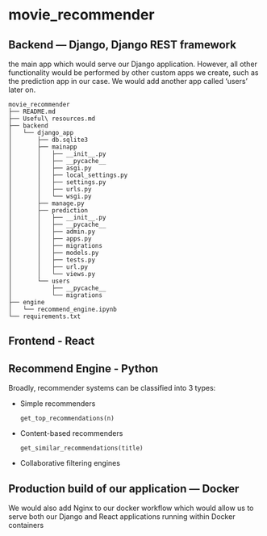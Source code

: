 # movie_recommender

## Backend — Django, Django REST framework

the main app which would serve our Django application. However, all other functionality would be performed by other custom apps we create, such as the prediction app in our case. We would add another app called ‘users’ later on.

```
movie_recommender
├── README.md
├── Useful\ resources.md
├── backend
│   └── django_app
│       ├── db.sqlite3
│       ├── mainapp
│       │   ├── __init__.py
│       │   ├── __pycache__
│       │   ├── asgi.py
│       │   ├── local_settings.py
│       │   ├── settings.py
│       │   ├── urls.py
│       │   └── wsgi.py
│       ├── manage.py
│       ├── prediction
│       │   ├── __init__.py
│       │   ├── __pycache__
│       │   ├── admin.py
│       │   ├── apps.py
│       │   ├── migrations
│       │   ├── models.py
│       │   ├── tests.py
│       │   ├── url.py
│       │   └── views.py
│       └── users
│           ├── __pycache__
│           └── migrations
├── engine
│   └── recommend_engine.ipynb
└── requirements.txt
```

## Frontend - React

## Recommend Engine - Python

Broadly, recommender systems can be classified into 3 types:

-   Simple recommenders
    ```
    get_top_recommendations(n)
    ```
-   Content-based recommenders
    ```
    get_similar_recommendations(title)
    ```
-   Collaborative filtering engines

## Production build of our application — Docker

We would also add Nginx to our docker workflow which would allow us to serve both our Django and React applications running within Docker containers
